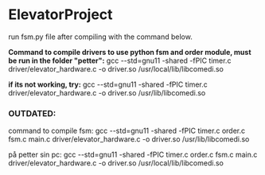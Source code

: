 # ElevatorProject

run fsm.py file after compiling with the command below.


**Command to compile drivers to use python fsm and order module, must be run in the folder "petter":**
gcc --std=gnu11 -shared -fPIC timer.c driver/elevator_hardware.c -o driver.so /usr/local/lib/libcomedi.so

**if its not working, try:**
gcc --std=gnu11 -shared -fPIC timer.c driver/elevator_hardware.c -o driver.so /usr/lib/libcomedi.so





### OUTDATED:
command to compile fsm:
gcc --std=gnu11 -shared -fPIC timer.c order.c fsm.c main.c driver/elevator_hardware.c -o driver.so /usr/lib/libcomedi.so

på petter sin pc: 
gcc --std=gnu11 -shared -fPIC timer.c order.c fsm.c main.c driver/elevator_hardware.c -o driver.so /usr/local/lib/libcomedi.so



